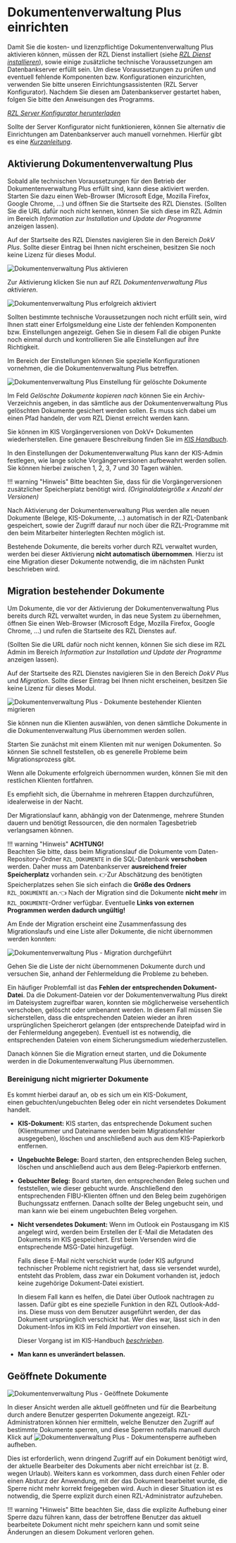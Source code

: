# Dokumentenverwaltung Plus einrichten

Damit Sie die kosten- und lizenzpflichtige Dokumentenverwaltung Plus
aktivieren können, müssen der RZL Dienst installiert (siehe
[*RZL Dienst installieren*](dienst-installieren.md)), sowie einige zusätzliche
technische Voraussetzungen am Datenbankserver erfüllt sein.
Um diese Voraussetzungen zu prüfen und eventuell fehlende Komponenten
bzw. Konfigurationen einzurichten, verwenden Sie bitte unseren
Einrichtungsassistenten (RZL Server Konfigurator). Nachdem Sie diesen
am Datenbankserver gestartet haben, folgen Sie bitte den Anweisungen
des Programms.

[*RZL Server Konfigurator herunterladen*](https://rzl.blob.core.windows.net/programme/RZL.Server.Configurator.zip)

Sollte der Server Konfigurator nicht funktionieren, können Sie
alternativ die Einrichtungen am Datenbankserver auch manuell vornehmen.
Hierfür gibt es eine [*Kurzanleitung*](https://rzlsoftware.at/fileadmin/user_upload/PDF_Kurzanleitungen/TECHNIK/TECHNIK_DokV_Plus_manuelle_Einrichtung_.pdf). 

## Aktivierung Dokumentenverwaltung Plus

Sobald alle technischen Voraussetzungen für den Betrieb der
Dokumentenverwaltung Plus erfüllt sind, kann diese aktiviert werden. 
Starten Sie dazu einen Web-Browser (Microsoft Edge, Mozilla Firefox, Google Chrome, ...) und öffnen Sie die
Startseite des RZL Dienstes. (Sollten Sie die URL dafür noch nicht
kennen, können Sie sich diese im RZL Admin im Bereich
*Information zur Installation und Update der Programme* anzeigen lassen).

Auf der Startseite des RZL Dienstes navigieren Sie in den Bereich *DokV Plus*. Sollte dieser Eintrag bei Ihnen
nicht erscheinen, besitzen Sie noch keine Lizenz für dieses Modul.

![Dokumentenverwaltung Plus aktivieren](img/DokVPlus_Aktivieren.png)

Zur Aktivierung klicken Sie nun auf *RZL Dokumentenverwaltung Plus aktivieren*.

![Dokumentenverwaltung Plus erfolgreich aktiviert](img/DokVPlus_AktivierungErfolgreich.png)

Sollten bestimmte technische Voraussetzungen noch nicht erfüllt sein,
wird Ihnen statt einer Erfolgsmeldung eine Liste der fehlenden
Komponenten bzw. Einstellungen angezeigt. Gehen Sie in diesem Fall die
obigen Punkte noch einmal durch und kontrollieren Sie alle Einstellungen
auf ihre Richtigkeit.

Im Bereich der Einstellungen können Sie spezielle Konfigurationen
vornehmen, die die Dokumentenverwaltung Plus betreffen.

![Dokumentenverwaltung Plus Einstellung für gelöschte Dokumente](img/DokVPlus_EinstellungenGeloeschteDokumente.png)

Im Feld *Gelöschte Dokumente kopieren nach* können Sie ein
Archiv-Verzeichnis angeben, in das sämtliche aus der Dokumentenverwaltung
Plus gelöschten Dokumente gesichert werden sollen. Es muss sich dabei um
einen Pfad handeln, der vom RZL Dienst erreicht werden kann.

Sie können im KIS Vorgängerversionen von DokV+ Dokumenten
wiederherstellen. Eine genauere Beschreibung finden Sie im [*KIS Handbuch*](https://hilfe.rzlsoftware.at/KIS/).

In den Einstellungen der Dokumentenverwaltung Plus kann der KIS-Admin
festlegen, wie lange solche Vorgängerversionen aufbewahrt werden sollen.
Sie können hierbei zwischen 1, 2, 3, 7 und 30 Tagen wählen.

!!! warning "Hinweis"
    Bitte beachten Sie, dass für die Vorgängerversionen zusätzlicher
    Speicherplatz benötigt wird. *(Originaldateigröße x Anzahl der Versionen)*

Nach Aktivierung der Dokumentenverwaltung Plus werden alle neuen
Dokumente (Belege, KIS-Dokumente, …) automatisch in der RZL-Datenbank gespeichert, sowie der Zugriff
darauf nur noch über die RZL-Programme mit den beim Mitarbeiter
hinterlegten Rechten möglich ist.

Bestehende Dokumente, die bereits vorher durch RZL verwaltet wurden,
werden bei dieser Aktivierung **nicht automatisch übernommen**.
Hierzu ist eine Migration dieser Dokumente notwendig, die im nächsten
Punkt beschrieben wird.

## Migration bestehender Dokumente

Um Dokumente, die vor der Aktivierung der Dokumentenverwaltung Plus bereits
durch RZL verwaltet wurden, in das neue System zu übernehmen, öffnen Sie
einen Web-Browser (Microsoft Edge, Mozilla Firefox, Google Chrome, ...) und
rufen die Startseite des RZL Dienstes auf.

(Sollten Sie die URL dafür noch nicht kennen, können Sie sich diese im
RZL Admin im Bereich *Information zur Installation und Update der Programme*
anzeigen lassen).

Auf der Startseite des RZL Dienstes navigieren Sie in den Bereich *DokV Plus* und *Migration*.
Sollte dieser Eintrag bei Ihnen nicht erscheinen, besitzen Sie keine Lizenz
für dieses Modul.

![Dokumentenverwaltung Plus - Dokumente bestehender Klienten migrieren](img/DokVPlus_DokumenteMigrieren.png)

Sie können nun die Klienten auswählen, von denen sämtliche Dokumente in die
Dokumentenverwaltung Plus übernommen werden sollen.

Starten Sie zunächst mit einem Klienten mit nur wenigen Dokumenten.
So können Sie schnell feststellen, ob es generelle Probleme beim
Migrationsprozess gibt.

Wenn alle Dokumente erfolgreich übernommen wurden, können Sie mit den
restlichen Klienten fortfahren.

Es empfiehlt sich, die Übernahme in mehreren Etappen durchzuführen,
idealerweise in der Nacht.

Der Migrationslauf kann, abhängig von der Datenmenge, mehrere Stunden dauern
und benötigt Ressourcen, die den normalen Tagesbetrieb verlangsamen können.

!!! warning "Hinweis"
    **ACHTUNG!**  
    Beachten Sie bitte, dass beim Migrationslauf die Dokumente
    vom Daten-Repository-Ordner `RZL_DOKUMENTE` in die SQL-Datenbank
    **verschoben** werden. Daher muss am Datenbankserver **ausreichend freier Speicherplatz**
    vorhanden sein. 👉Zur Abschätzung des benötigten Speicherplatzes sehen Sie sich
    einfach die **Größe des Ordners** `RZL_DOKUMENTE` an.👈 Nach der Migration sind die Dokumente
    **nicht mehr** im `RZL_DOKUMENTE`-Ordner verfügbar. Eventuelle
    **Links von externen Programmen werden dadurch ungültig!**

Am Ende der Migration erscheint eine Zusammenfassung des Migrationslaufs
und eine Liste aller Dokumente, die nicht übernommen werden konnten:

![Dokumentenverwaltung Plus - Migration durchgeführt](img/DokVPlus_MigrationDurchgefuehrt.png)

Gehen Sie die Liste der nicht übernommenen Dokumente durch und versuchen Sie,
anhand der Fehlermeldung die Probleme zu beheben.  

Ein häufiger Problemfall ist das **Fehlen der entsprechenden Dokument-Datei**.
Da die Dokument-Dateien vor der Dokumentenverwaltung Plus direkt im Dateisystem
zugreifbar waren, konnten sie möglicherweise versehentlich verschoben, gelöscht
oder umbenannt werden. In diesem Fall müssen Sie sicherstellen, dass die
entsprechenden Dateien wieder an ihren ursprünglichen Speicherort gelangen
(der entsprechende Dateipfad wird in der Fehlermeldung angegeben). Eventuell ist
es notwendig, die entsprechenden Dateien von einem Sicherungsmedium wiederherzustellen.

Danach können Sie die Migration erneut starten, und die Dokumente werden in
die Dokumentenverwaltung Plus übernommen.

### Bereinigung nicht migrierter Dokumente

Es kommt hierbei darauf an, ob es sich um ein KIS-Dokument,  
einen gebuchten/ungebuchten Beleg oder ein nicht versendetes Dokument handelt.

- **KIS-Dokument:**
    KIS starten, das entsprechende Dokument suchen
    (Klientnummer und Dateiname werden beim Migrationsfehler ausgegeben),
    löschen und anschließend auch aus dem KIS-Papierkorb entfernen.

- **Ungebuchte Belege:**
    Board starten, den entsprechenden Beleg suchen,
    löschen und anschließend auch aus dem Beleg-Papierkorb entfernen.

- **Gebuchter Beleg:**
    Board starten, den entsprechenden Beleg suchen und feststellen,
    wie dieser gebucht wurde. Anschließend den entsprechenden FIBU-Klienten öffnen
    und den Beleg beim zugehörigen Buchungssatz entfernen.
    Danach sollte der Beleg ungebucht sein, und man kann wie bei einem
    ungebuchten Beleg vorgehen.

- **Nicht versendetes Dokument:**
    Wenn im Outlook ein Postausgang im KIS angelegt wird,
    werden beim Erstellen der E-Mail die Metadaten des Dokuments
    im KIS gespeichert. Erst beim Versenden wird die entsprechende
    MSG-Datei hinzugefügt.  

    Falls diese E-Mail nicht verschickt wurde (oder KIS aufgrund
    technischer Probleme nicht registriert hat, dass sie versendet wurde),
    entsteht das Problem, dass zwar ein Dokument vorhanden ist,
    jedoch keine zugehörige Dokument-Datei existiert.

    In diesem Fall kann es helfen, die Datei über Outlook nachtragen zu lassen.
    Dafür gibt es eine spezielle Funktion in den RZL Outlook-Add-ins.
    Diese muss von dem Benutzer ausgeführt werden, der das Dokument
    ursprünglich verschickt hat. Wer dies war, lässt sich in den
    Dokument-Infos im KIS im Feld *Importiert von* einsehen.

    Dieser Vorgang ist im KIS-Handbuch [*beschrieben*](../KIS/Arbeitsabläufe/E-Mail.md/#ubernommene-e-mails-nachtragen-und-markieren).

- **Man kann es unverändert belassen.**

## Geöffnete Dokumente

![Dokumentenverwaltung Plus - Geöffnete Dokumente](img/DokVPlus_GeoeffneteDokumente.png)

In dieser Ansicht werden alle aktuell geöffneten und
für die Bearbeitung durch andere Benutzer gesperrten Dokumente angezeigt.
RZL-Administratoren können hier ermitteln, welche Benutzer
den Zugriff auf bestimmte Dokumente sperren,
und diese Sperren notfalls manuell durch Klick auf
![Dokumentenverwaltung Plus - Dokumentensperre aufheben](img/DokVPlus_SperreAufheben.png)
aufheben.

Dies ist erforderlich, wenn dringend Zugriff auf ein Dokument benötigt wird,
der aktuelle Bearbeiter des Dokuments aber nicht erreichbar ist (z. B. wegen Urlaub).
Weiters kann es vorkommen, dass durch einen Fehler oder einen Absturz der Anwendung,
mit der das Dokument bearbeitet wurde, die Sperre nicht mehr korrekt freigegeben wird.
Auch in dieser Situation ist es notwendig, die Sperre explizit durch einen
RZL-Administrator aufzuheben.

!!! warning "Hinweis"
    Bitte beachten Sie, dass die explizite Aufhebung einer Sperre dazu
    führen kann, dass der betroffene Benutzer das aktuell bearbeitete
    Dokument nicht mehr speichern kann und somit seine Änderungen an
    diesem Dokument verloren gehen.
